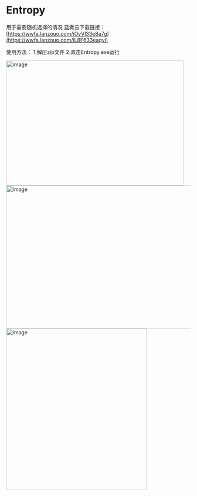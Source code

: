# Entropy
用于需要随机选择的情况
蓝奏云下载链接： [https://wwfa.lanzouo.com/iOvVl33e8a7g](https://wwfa.lanzouo.com/iL8F633eaqvi)

使用方法： 1.解压zip文件
          2.双击Entropy.exe运行


<img width="484" height="341" alt="image" src="https://github.com/user-attachments/assets/bc307098-f551-4301-98d4-a1c59590a6f3" />



<img width="584" height="391" alt="image" src="https://github.com/user-attachments/assets/3dab1bcb-ee36-4f4a-a879-188ffdcd9928" />



<img width="384" height="441" alt="image" src="https://github.com/user-attachments/assets/eee1a237-d3b0-4799-89b2-051509cd779f" />















